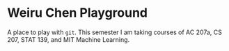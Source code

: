 # Weiru Chen Playground

A place to play with `git`. This semester I am taking courses of AC 207a, CS 207, STAT 139, and MIT Machine Learning.
